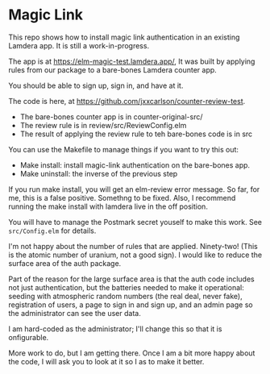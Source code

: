# Magic Link

This repo shows how to install magic link authentication in an existing Lamdera app.
It is still a work-in-progress.

The app is at https://elm-magic-test.lamdera.app/, It was built by applying rules 
from our package to a bare-bones Lamdera counter app.

You should be able to sign up, sign in, and have at it.

The code is here, at https://github.com/jxxcarlson/counter-review-test.

- The bare-bones counter app is in counter-original-src/
- The review rule is in review/src/ReviewConfig.elm
- The result of applying the review rule to teh bare-bones code is in src

You can use the Makefile to manage things if you want to try this out:

- Make install: install magic-link authentication on the bare-bones app.
- Make uninstall: the inverse of the previous step

If you run make install, you will get an elm-review error message.  So far,
for me, this is a false positive.  Somethng to be fixed.  Also, I recommend
running the make install with lamdera live in the off position.

You will have to manage the Postmark secret youself to make this work.
See `src/Config.elm` for details.

I'm not happy about the number of rules that are applied.  Ninety-two! (This is the atomic number of uranium, not a good sign).  I would like to reduce the surface area of the auth package.

Part of the reason for the large surface area is that the auth code includes not just authentication, but the batteries needed to make it operational: seeding with atmospheric random numbers (the real deal, never fake), registration of users, a page to sign in and sign up, and an admin page so the administrator can see the user data.

I am hard-coded as the administrator; I'll change this so that it is  onfigurable.

More work to do, but I am getting there.  Once I am a bit more happy about the
code, I will ask you to look at it so I as to make it better.


